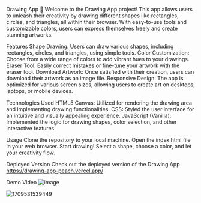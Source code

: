 Drawing App 🎨
Welcome to the Drawing App project! This app allows users to unleash their creativity by drawing different shapes like rectangles, circles, and triangles, all within their browser. With easy-to-use tools and customizable colors, users can express themselves freely and create stunning artworks.

Features
Shape Drawing: Users can draw various shapes, including rectangles, circles, and triangles, using simple tools.
Color Customization: Choose from a wide range of colors to add vibrant hues to your drawings.
Eraser Tool: Easily correct mistakes or fine-tune your artwork with the eraser tool.
Download Artwork: Once satisfied with their creation, users can download their artwork as an image file.
Responsive Design: The app is optimized for various screen sizes, allowing users to create art on desktops, laptops, or mobile devices.

Technologies Used
HTML5 Canvas: Utilized for rendering the drawing area and implementing drawing functionalities.
CSS: Styled the user interface for an intuitive and visually appealing experience.
JavaScript (Vanilla): Implemented the logic for drawing shapes, color selection, and other interactive features.

Usage
Clone the repository to your local machine.
Open the index.html file in your web browser.
Start drawing! Select a shape, choose a color, and let your creativity flow.

Deployed Version
Check out the deployed version of the Drawing App https://drawing-app-peach.vercel.app/

Demo Video
![image](https://github.com/DeeprajGhadashi/Drawing-App/assets/129051845/56e451c2-90f1-4fee-aff6-1a17c426c50a)

![1709531539449](https://github.com/DeeprajGhadashi/Drawing-App/assets/129051845/9a796134-2afa-4ebd-9c8b-9807c62a3a1c)


